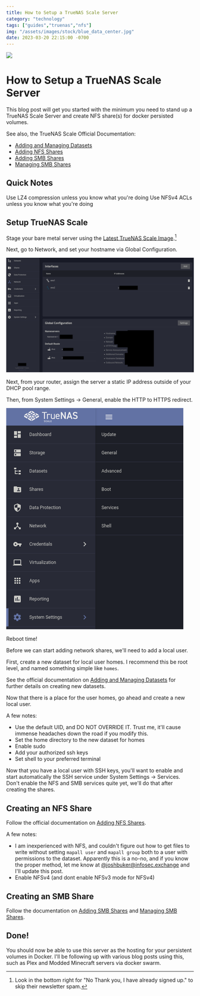 ```yaml
---
title: How to Setup a TrueNAS Scale Server
category: "technology"
tags: ["guides","truenas","nfs"]
img: "/assets/images/stock/blue_data_center.jpg"
date: 2023-03-20 22:15:00 -0700
---
```


![](/assets/images/stock/blue_data_center.jpg)

# How to Setup a TrueNAS Scale Server

<!-- outline-start -->

This blog post will get you started with the minimum you need to stand up a TrueNAS Scale Server and create NFS share(s) for docker persisted volumes.

<!-- outline-end -->

See also, the TrueNAS Scale Official Documentation:
- [Adding and Managing Datasets](https://www.truenas.com/docs/scale/scaletutorials/storage/datasets/datasetsscale/)
- [Adding NFS Shares](https://www.truenas.com/docs/scale/scaletutorials/shares/nfs/addingnfsshares/)
- [Adding SMB Shares](https://www.truenas.com/docs/scale/scaletutorials/shares/smb/addsmbshares/)
- [Managing SMB Shares](https://www.truenas.com/docs/scale/scaletutorials/shares/smb/managesmbshares/)

## Quick Notes

Use LZ4 compression unless you know what you're doing
Use NFSv4 ACLs unless you know what you're doing

## Setup TrueNAS Scale

Stage your bare metal server using the [Latest TrueNAS Scale Image](https://www.truenas.com/download-truenas-scale/).[^1]

Next, go to Network, and set your hostname via Global Configuration.

![](/assets/images/posts/network_global_config.png)

Next, from your router, assign the server a static IP address outside of your DHCP pool range.

Then, from System Settings -> General, enable the HTTP to HTTPS redirect.

![](/assets/images/posts/truenas_scale_system_settings.png)

Reboot time!

Before we can start adding network shares, we'll need to add a local user.

First, create a new dataset for local user homes. I recommend this be root level, and named something simple like `homes`.

See the official documentation on [Adding and Managing Datasets](https://www.truenas.com/docs/scale/scaletutorials/storage/datasets/datasetsscale/) for further details on creating new datasets.

Now that there is a place for the user homes, go ahead and create a new local user.

A few notes:
- Use the default UID, and DO NOT OVERRIDE IT. Trust me, it'll cause immense headaches down the road if you modify this.
- Set the home directory to the new dataset for homes
- Enable sudo
- Add your authorized ssh keys
- Set shell to your preferred terminal

Now that you have a local user with SSH keys, you'll want to enable and start automatically the SSH service under System Settings -> Services. Don't enable the NFS and SMB services quite yet, we'll do that after creating the shares.

## Creating an NFS Share

Follow the official documentation on [Adding NFS Shares](https://www.truenas.com/docs/scale/scaletutorials/shares/nfs/addingnfsshares/).

A few notes:
- I am inexperienced with NFS, and couldn't figure out how to get files to write without setting `mapall user` and `mapall group` both to a user with permissions to the dataset. Apparently this is a no-no, and if you know the proper method, let me know at [@joshbuker@infosec.exchange](https://infosec.exchange/@joshbuker) and I'll update this post.
- Enable NFSv4 (and dont enable NFSv3 mode for NFSv4)

## Creating an SMB Share

Follow the documentation on [Adding SMB Shares](https://www.truenas.com/docs/scale/scaletutorials/shares/smb/addsmbshares/) and [Managing SMB Shares](https://www.truenas.com/docs/scale/scaletutorials/shares/smb/managesmbshares/).

## Done!

You should now be able to use this server as the hosting for your persistent volumes in Docker. I'll be following up with various blog posts using this, such as Plex and Modded Minecraft servers via docker swarm.

[^1]: Look in the bottom right for "No Thank you, I have already signed up." to skip their newsletter spam.